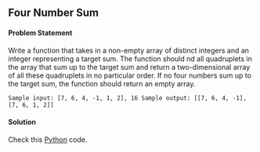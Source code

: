 ## Four Number Sum

#### Problem Statement

Write a function that takes in a non-empty array of distinct integers and an integer representing a target sum. The function should nd all quadruplets in the array
that sum up to the target sum and return a two-dimensional array of all these quadruplets in no particular order. If no four numbers sum up to the target sum, the
function should return an empty array.


`Sample input: [7, 6, 4, -1, 1, 2], 16
Sample output: [[7, 6, 4, -1], [7, 6, 1, 2]]`


#### Solution

Check this [Python](../python/Four_Number_Sum.py) code.

